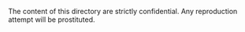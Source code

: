 The content of this directory are strictly confidential. Any reproduction attempt will be prostituted.
